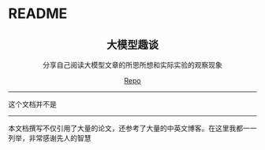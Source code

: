 # README

<h2 align="center">大模型趣谈</h2>

<p align="center">分享自己阅读大模型文章的所思所想和实际实验的观察现象</p>

<p align="center"><a href="https://github.com/ejhshen/large-model-stories/tree/main" class="button secondary" data-icon="github">Repo</a></p>

***



这个文档并不是

***

本文档撰写不仅引用了大量的论文，还参考了大量的中英文博客。在这里我都一一列举，非常感谢先人的智慧

